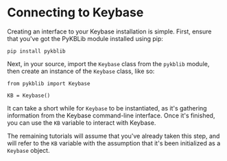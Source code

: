 Connecting to Keybase
=====================
Creating an interface to your Keybase installation is simple. First, ensure that you've got the PyKBLib module installed using pip:

```
pip install pykblib
```

Next, in your source, import the `Keybase` class from the `pykblib` module, then create an instance of the `Keybase` class, like so:

```
from pykblib import Keybase

KB = Keybase()
```

It can take a short while for `Keybase` to be instantiated, as it's gathering information from the Keybase command-line interface. Once it's finished, you can use the `KB` variable to interact with Keybase.

The remaining tutorials will assume that you've already taken this step, and will refer to the `KB` variable with the assumption that it's been initialized as a `Keybase` object.
